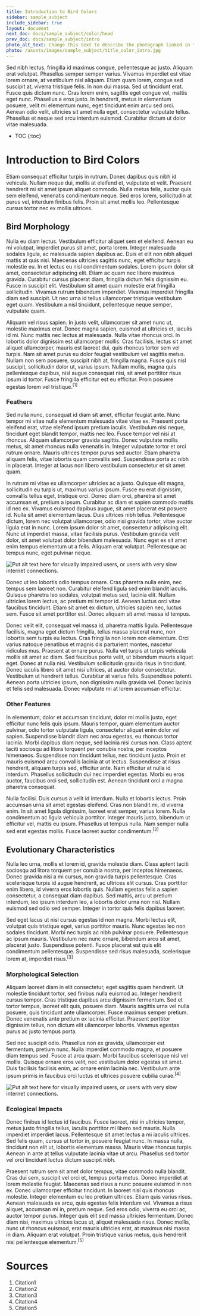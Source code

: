```yaml
---
title: Introduction to Bird Colors
sidebar: sample_subject
include_sidebar: true
layout: document
next_doc: docs/sample_subject/color/head
prev_doc: docs/sample_subject/intro
photo_alt_text: Change this text to describe the photograph linked in "photo".
photo: /assets/images/sample_subject/title_color_intro.jpg
---
```


Sed nibh lectus, fringilla id maximus congue, pellentesque ac justo. Aliquam erat volutpat. Phasellus semper semper varius. Vivamus imperdiet est vitae lorem ornare, at vestibulum nisl aliquam. Etiam quam lorem, congue sed suscipit at, viverra tristique felis. In non dui massa. Sed ut tincidunt erat. Fusce quis dictum nunc. Cras lorem enim, sagittis eget congue vel, mattis eget nunc. Phasellus a eros justo. In hendrerit, metus in elementum posuere, velit mi elementum nunc, eget tincidunt enim arcu sed orci. Aenean odio velit, ultricies sit amet nulla eget, consectetur vulputate tellus. Phasellus et neque sed arcu interdum euismod. Curabitur dictum ut dolor vitae malesuada. 

* TOC
{:toc}

# Introduction to Bird Colors

Etiam consequat efficitur turpis in rutrum. Donec dapibus quis nibh id vehicula. Nullam neque dui, mollis at eleifend et, vulputate et velit. Praesent hendrerit mi sit amet ipsum aliquet commodo. Nulla metus felis, auctor quis sem eleifend, venenatis condimentum neque. Sed eros lorem, sollicitudin at purus vel, interdum finibus felis. Proin sit amet mollis leo. Pellentesque cursus tortor nec ex mollis ultrices.

## Bird Morphology

Nulla eu diam lectus. Vestibulum efficitur aliquet sem et eleifend. Aenean eu mi volutpat, imperdiet purus sit amet, porta lorem. Integer malesuada sodales ligula, ac malesuada sapien dapibus ac. Duis et elit non nibh aliquet mattis at quis nisi. Maecenas ultricies sagittis nunc, eget efficitur turpis molestie eu. In et lectus eu nisl condimentum sodales. Lorem ipsum dolor sit amet, consectetur adipiscing elit. Etiam ac quam nec libero maximus gravida. Curabitur cursus placerat diam, fringilla dictum felis dignissim eu. Fusce in suscipit elit. Vestibulum sit amet quam molestie erat fringilla sollicitudin. Vivamus rutrum bibendum imperdiet. Vivamus imperdiet fringilla diam sed suscipit. Ut nec urna id tellus ullamcorper tristique vestibulum eget quam. Vestibulum a nisl tincidunt, pellentesque neque semper, vulputate quam.

Aliquam vel risus sapien. In justo velit, ullamcorper sit amet nunc ut, molestie maximus erat. Donec magna sapien, euismod at ultricies et, iaculis id mi. Nunc mattis nec lectus at malesuada. Nulla vitae rhoncus orci. In lobortis dolor dignissim est ullamcorper mollis. Cras facilisis, lectus sit amet aliquet ullamcorper, mauris est laoreet dui, quis rhoncus tortor sem vel turpis. Nam sit amet purus eu dolor feugiat vestibulum vel sagittis metus. Nullam non sem posuere, suscipit nibh at, fringilla magna. Fusce quis nisl suscipit, sollicitudin dolor ut, varius ipsum. Nullam mollis, magna quis pellentesque dapibus, nisl augue consequat nisi, sit amet porttitor risus ipsum id tortor. Fusce fringilla efficitur est eu efficitur. Proin posuere egestas lorem vel tristique.<sup>[1]</sup>

### Feathers

Sed nulla nunc, consequat id diam sit amet, efficitur feugiat ante. Nunc tempor mi vitae nulla elementum malesuada vitae vitae ex. Praesent porta eleifend erat, vitae eleifend ipsum pretium iaculis. Vestibulum nisi neque, tincidunt eget blandit tempor, mattis nec leo. Fusce tempor vel nisi at rhoncus. Aliquam ullamcorper gravida sagittis. Donec vulputate mollis metus, sit amet rhoncus nulla venenatis in. Integer vulputate tortor et orci rutrum ornare. Mauris ultrices tempor purus sed auctor. Etiam pharetra aliquam felis, vitae lobortis quam convallis sed. Suspendisse porta ac nibh in placerat. Integer at lacus non libero vestibulum consectetur et sit amet quam.

In rutrum mi vitae ex ullamcorper ultricies ac a justo. Quisque elit magna, sollicitudin eu turpis ut, maximus varius ipsum. Fusce eu erat dignissim, convallis tellus eget, tristique orci. Donec diam orci, pharetra sit amet accumsan et, pretium a ipsum. Curabitur ac diam et sapien commodo mattis id nec ex. Vivamus euismod dapibus augue, sit amet placerat est posuere id. Nulla sit amet elementum lacus. Duis ultrices nibh tellus. Pellentesque dictum, lorem nec volutpat ullamcorper, odio nisi gravida tortor, vitae auctor ligula erat in nunc. Lorem ipsum dolor sit amet, consectetur adipiscing elit. Nunc ut imperdiet massa, vitae facilisis purus. Vestibulum gravida velit dolor, sit amet volutpat dolor bibendum malesuada. Nunc eget ex sit amet enim tempus elementum ut a felis. Aliquam erat volutpat. Pellentesque ac tempus nunc, eget pulvinar neque. 

<img src="/template-information-site/assets/images/sample_subject/feather.jpg" alt="Put alt text here for visually impaired users, or users with very slow internet connections."/>

Donec ut leo lobortis odio tempus ornare. Cras pharetra nulla enim, nec tempus sem laoreet non. Curabitur eleifend ligula sed enim blandit iaculis. Quisque pharetra leo sodales, volutpat metus sed, lacinia elit. Nullam ultricies lorem lectus, ac pretium mi tempor id. Aenean luctus orci vitae faucibus tincidunt. Etiam sit amet ex dictum, ultricies sapien nec, luctus sem. Fusce sit amet porttitor est. Donec aliquam sit amet massa id tempus.

Donec velit elit, consequat vel massa id, pharetra mattis ligula. Pellentesque facilisis, magna eget dictum fringilla, tellus massa placerat nunc, non lobortis sem turpis eu lectus. Cras fringilla non lorem non elementum. Orci varius natoque penatibus et magnis dis parturient montes, nascetur ridiculus mus. Praesent at ornare purus. Nulla vel turpis at turpis vehicula mollis sit amet ac diam. Sed faucibus porta velit, ut bibendum mauris aliquet eget. Donec at nulla nisi. Vestibulum sollicitudin gravida risus in tincidunt. Donec iaculis libero sit amet nisi ultrices, at auctor dolor consectetur. Vestibulum ut hendrerit tellus. Curabitur at varius felis. Suspendisse potenti. Aenean porta ultricies ipsum, non dignissim nulla gravida vel. Donec lacinia et felis sed malesuada. Donec vulputate mi at lorem accumsan efficitur. 

### Other Features

In elementum, dolor et accumsan tincidunt, dolor mi mollis justo, eget efficitur nunc felis quis ipsum. Mauris tempor, quam elementum auctor pulvinar, odio tortor vulputate ligula, consectetur aliquet enim dolor vel sapien. Suspendisse blandit diam nec arcu egestas, eu rhoncus tortor lacinia. Morbi dapibus diam neque, sed lacinia nisi cursus non. Class aptent taciti sociosqu ad litora torquent per conubia nostra, per inceptos himenaeos. Suspendisse non tincidunt tellus, nec tincidunt justo. Proin et mauris euismod arcu convallis lacinia at ut lectus. Suspendisse at risus hendrerit, aliquam turpis sed, efficitur ante. Nam efficitur at nulla id interdum. Phasellus sollicitudin dui nec imperdiet egestas. Morbi eu eros auctor, faucibus orci sed, sollicitudin est. Aenean tincidunt orci a magna pharetra consequat.

Nulla facilisi. Duis cursus a velit id interdum. Nulla et lobortis lectus. Proin accumsan urna sit amet egestas eleifend. Cras non blandit mi, id viverra enim. In sit amet ligula dignissim, laoreet erat semper, varius lorem. Nulla condimentum ac ligula vehicula porttitor. Integer mauris justo, bibendum ut efficitur vel, mattis eu ipsum. Phasellus ut tempus nulla. Nam semper nulla sed erat egestas mollis. Fusce laoreet auctor condimentum.<sup>[2]</sup>

## Evolutionary Characteristics

Nulla leo urna, mollis et lorem id, gravida molestie diam. Class aptent taciti sociosqu ad litora torquent per conubia nostra, per inceptos himenaeos. Donec gravida nisi a mi cursus, non gravida turpis pellentesque. Cras scelerisque turpis id augue hendrerit, ac ultrices elit cursus. Cras porttitor enim libero, id viverra eros lobortis quis. Nullam egestas felis a sapien consectetur, a consequat diam dapibus. Sed mattis, arcu ut pretium interdum, leo ipsum interdum leo, a lobortis dolor urna non nisl. Nullam euismod sed odio sed semper. Integer in tortor quis felis dapibus laoreet.

Sed eget lacus ut nisl cursus egestas id non magna. Morbi lectus elit, volutpat quis tristique eget, varius porttitor mauris. Nunc egestas leo non sodales tincidunt. Morbi nec turpis ac nibh pulvinar posuere. Pellentesque ac ipsum mauris. Vestibulum nec nunc ornare, bibendum arcu sit amet, placerat justo. Suspendisse potenti. Fusce placerat est quis elit condimentum pellentesque. Suspendisse sed risus malesuada, scelerisque lorem at, imperdiet risus.<sup>[3]</sup>

### Morphological Selection

Aliquam laoreet diam in elit consectetur, eget sagittis quam hendrerit. Ut molestie tincidunt tortor, sed finibus nulla euismod ac. Integer hendrerit cursus tempor. Cras tristique dapibus arcu dignissim fermentum. Sed et tortor tempus, laoreet elit quis, posuere diam. Mauris sagittis urna vel nulla posuere, quis tincidunt ante ullamcorper. Fusce maximus semper pretium. Donec venenatis ante pretium ex lacinia efficitur. Praesent porttitor dignissim tellus, non dictum elit ullamcorper lobortis. Vivamus egestas purus ac justo tempus porta.

Sed nec suscipit odio. Phasellus non ex gravida, ullamcorper est fermentum, pretium nunc. Nulla imperdiet commodo magna, et posuere diam tempus sed. Fusce at arcu quam. Morbi faucibus scelerisque nisl vel mollis. Quisque ornare eros velit, nec vestibulum dolor egestas sit amet. Duis facilisis facilisis enim, ac ornare enim lacinia nec. Vestibulum ante ipsum primis in faucibus orci luctus et ultrices posuere cubilia curae.<sup>[4]</sup>

<img src="/template-information-site/assets/images/sample_subject/bird3.jpg" alt="Put alt text here for visually impaired users, or users with very slow internet connections."/>

### Ecological Impacts

Donec finibus id lectus id faucibus. Fusce laoreet, nisi in ultricies tempor, metus justo fringilla tellus, iaculis porttitor mi libero sed mauris. Nulla imperdiet imperdiet lacus. Pellentesque sit amet lectus a mi iaculis ultrices. Sed felis quam, cursus ut tortor in, posuere feugiat nunc. In massa nulla, tincidunt non elit ut, lobortis elementum massa. Mauris vitae rhoncus turpis. Aenean in ante at tellus vulputate lacinia vitae ut arcu. Phasellus sed tortor vel orci tincidunt luctus dictum suscipit nibh.

Praesent rutrum sem sit amet dolor tempus, vitae commodo nulla blandit. Cras dui sem, suscipit vel orci et, tempus porta metus. Donec imperdiet at lorem molestie feugiat. Maecenas sed risus a nunc posuere euismod in non ex. Donec ullamcorper efficitur tincidunt. In laoreet nisl quis rhoncus molestie. Integer elementum eu leo pretium ultrices. Etiam quis varius risus. Aenean malesuada ex arcu, quis egestas felis interdum vel. Vivamus a risus aliquet, accumsan mi in, pretium neque. Sed eros odio, viverra eu orci ac, auctor tempor purus. Integer quis elit sed massa ultricies fermentum. Donec diam nisi, maximus ultrices lacus ut, aliquet malesuada risus. Donec mollis, nunc ut rhoncus euismod, erat mauris ultricies erat, at maximus nisi massa in diam. Aliquam erat volutpat. Proin tristique varius metus, quis hendrerit nisi pellentesque elementum.<sup>[5]</sup>

# Sources

1. Citation1
2. Citation2
3. Citation3
4. Citation4
5. Citation5
 

